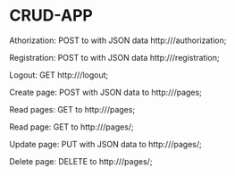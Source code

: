 # CRUD-APP

Athorization: POST to with JSON data http://<domen name>/authorization;

Registration: POST to with JSON data http://<domen name>/registration;

Logout: GET http://<domen name>/logout;



Create page: POST with JSON data to http://<domen name>/pages;

Read pages: GET to http://<domen name>/pages;

Read page: GET to http://<domen name>/pages/<page id>;

Update page: PUT with JSON data to http://<domen name>/pages/<page id>;

Delete page: DELETE to http://<domen name>/pages/<page id>;

